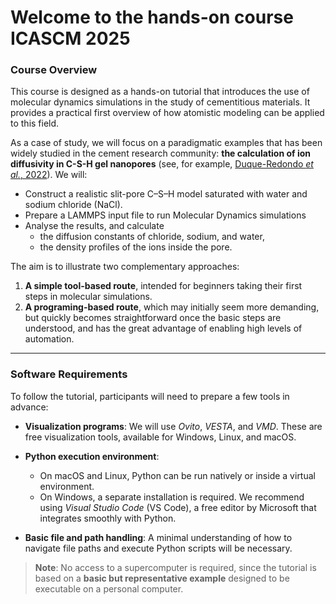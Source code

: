 # Welcome to the hands-on course ICASCM 2025

### Course Overview  

This course is designed as a hands-on tutorial that introduces the use of molecular dynamics simulations in the study of cementitious materials. It provides a practical first overview of how atomistic modeling can be applied to this field.  

As a case of study, we will focus on a paradigmatic examples that has been widely studied in the cement research community: **the calculation of ion diffusivity in C-S-H gel nanopores** (see, for example, [Duque-Redondo *et al.*, 2022](https://doi.org/10.1016/j.cemconres.2022.106784)). We will: 

- Construct a realistic slit-pore C–S–H model saturated with water and sodium chloride (NaCl).
- Prepare a LAMMPS input file to run Molecular Dynamics simulations
- Analyse the results, and calculate
  - the diffusion constants of chloride, sodium, and water,  
  - the density profiles of the ions inside the pore.  

The aim is to illustrate two complementary approaches:  

1. **A simple tool-based route**, intended for beginners taking their first steps in molecular simulations.  
2. **A programing-based route**, which may initially seem more demanding, but quickly becomes straightforward once the basic steps are understood, and has the great advantage of enabling high levels of automation.  

---

### Software Requirements  

To follow the tutorial, participants will need to prepare a few tools in advance:  

- **Visualization programs**: We will use *Ovito*, *VESTA*, and *VMD*. These are free visualization tools, available for Windows, Linux, and macOS.  

- **Python execution environment**:  
  - On macOS and Linux, Python can be run natively or inside a virtual environment.  
  - On Windows, a separate installation is required. We recommend using *Visual Studio Code* (VS Code), a free editor by Microsoft that integrates smoothly with Python.  

- **Basic file and path handling**: A minimal understanding of how to navigate file paths and execute Python scripts will be necessary.  

> **Note**: No access to a supercomputer is required, since the tutorial is based on a **basic but representative example** designed to be executable on a personal computer.  






